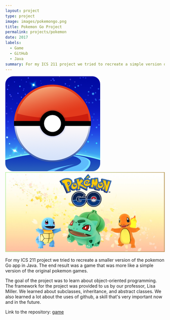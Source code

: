 ```yaml
---
layout: project
type: project
image: images/pokemongo.png
title: Pokemon Go Project
permalink: projects/pokemon
date: 2017
labels:
  - Game
  - GitHub
  - Java
summary: For my ICS 211 project we tried to recreate a simple version of the pokemon Go app.
---
```

<div class="ui small rounded images">
  <img class="ui image" src="../images/pokemongo.png">
  <img class="ui image" src="../images/pokemongo2.jpg">
</div>

  For my ICS 211 project we tried to recreate a smaller version of the pokemon Go app in Java. The end result was a game that was more like a simple version of the original pokemon games. 

  The goal of the project was to learn about object-oriented programming. The framework for the project was provided to us by our professor, Lisa Miller. We learned about subclasses, inheritance, and abstract classes. We also learned a lot about the uses of github, a skill that's very important now and in the future. 

Link to the repository: <a href="https://github.com/kenkawano/assignment-5-pokegui-kenkawano">game</a>

